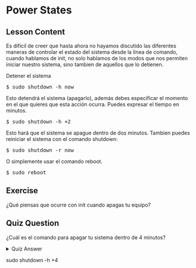 # Power States

## Lesson Content

Es difícil de creer que hasta ahora no hayamos discutido las diferentes maneras de controlar el estado del sistema desde la línea de comando, cuando hablamos de init, no solo hablamos de los modos que nos permiten iniciar nuestro sistema, sino tambien de aquellos que lo detienen.

Detener el sistema

<pre>$ sudo shutdown -h now</pre>

Esto detendrá el sistema (apagarlo), además debes especificar el momento en el que quieres que esta acción ocurra. Puedes expresar el tiempo en minutos.

<pre>$ sudo shutdown -h +2</pre>

Esto hará que el sistema se apague dentro de dos minutos. Tambien puedes reiniciar el sistema con el comando shutdown:

<pre>$ sudo shutdown -r now</pre>

O simplemente usar el comando reboot.

<pre>$ sudo reboot</pre>

## Exercise

¿Qué piensas que ocurre con init cuando apagas tu equipo?

## Quiz Question

¿Cuál es el comando para apagar tu sistema dentro de 4 minutos?

<details>
    <summary>Quiz Answer</summary>
</details>

sudo shutdown -h +4
